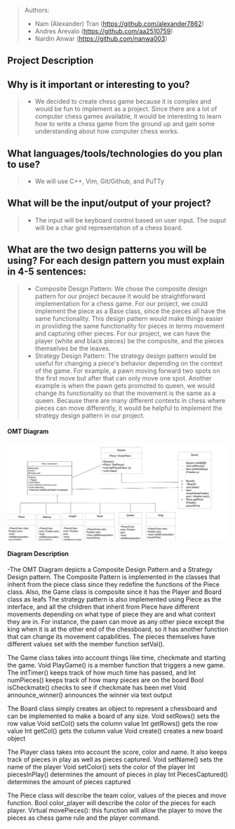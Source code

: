 

 
 > Authors: 
 >* Nam (Alexander) Tran (https://github.com/alexander7862)
 >* Andres Arevalo (https://github.com/aa2510759)
 >* Nardin Anwar (https://github.com/nanwa003)
 


## Project Description

 ## Why is it important or interesting to you?
 > * We decided to create chess game because it is complex and would be fun to implement as a project. Since there are a lot of computer chess games available, it would be interesting to learn how to write a chess game from the ground up and gain some understanding about how computer chess works.
 ## What languages/tools/technologies do you plan to use? 
 >   * We will use C++, Vim, Git/Github, and PuTTy
 ## What will be the input/output of your project? 
 > * The input will be keyboard control based on user input. The ouput will be a char grid representation of a chess board.
## What are the two design patterns you will be using? For each design pattern you must explain in 4-5 sentences:
>* Composite Design Pattern:
We chose the composite design pattern for our project because it would be straightforward implementation for a chess game. For our project, we could implement the piece as a Base class, since the pieces all have the same functionality. This design pattern would make things easier in proviiding the same functionality for pieces in terms movement and capturing other pieces. For our project, we can have the player (white and black pieces) be the composite, and the pieces themselves be the leaves.
 > * Strategy Design Pattern:
The strategy design pattern would be useful for changing a piece's behavior depending on the context of the game. For example, a pawn moving forward two spots on the first move but after that can only move one spot. Another example is when the pawn gets promoted to queen, we would change its functionality so that the movement is the same as a queen. Because there are many different contexts in chess where pieces can move differently, it would be helpful to implement the strategy design pattern in our project. 


#### OMT Diagram

![](Final%20Proj%20OMT%20Revised.jpg)

#### Diagram Description
-The OMT Diagram depicts a Composite Design Pattern and a Strategy Design pattern. The Composite Pattern is implemented in the classes that inherit from the piece class since they redefine the functions of the Piece class. Also, the Game class is composite since it has the Player and Board class as leafs The strategy pattern is also implemented using Piece as the interface, and all the children that inherit from Piece have different movements depending on what type of piece they are and what context they are in. For instance, the pawn can move as any other piece except the king when it is at the other end of the chessboard, so it has another function that can change its movement capabilities. The pieces themselves have different values set with the member function setVal(). 

The Game class takes into account things like time, checkmate and starting the game.
Void PlayGame() is a member function that triggers a new game. 
The intTimer() keeps track of how much time has passed, and Int numPieces() keeps track of how many pieces are on the board
Bool isCheckmate() checks to see if checkmate has been met
Void announce_winner() announces the winner via text output

The Board class simply creates an object to represent a chessboard and can be implemented to make a board of any size.
Void setRows() sets the row value
Void setCol() sets the column value
Int getRows() gets the row value
Int getCol() gets the column value
Void create() creates a new board object

The Player class takes into account the score, color and name. It also keeps track of pieces in play as well as pieces captured.
Void setName() sets the name of the player
Void setColor() sets the color of the player
Int piecesInPlay() determines the amount of pieces in play
Int PiecesCaptured() determines the amount of pieces captured

The Piece class will describe the team color, values of the pieces and move function.
Bool color_player will describe the color of the pieces for each player.
Virtual movePieces(): this function will allow the player to move the pieces as chess game rule and the player command. 




